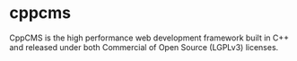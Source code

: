 cppcms
======

CppCMS is the high performance web development framework built in C++ and released under both Commercial of Open Source (LGPLv3) licenses.